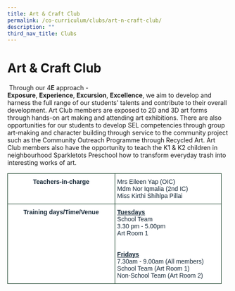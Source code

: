 ```yaml
---
title: Art & Craft Club
permalink: /co-curriculum/clubs/art-n-craft-club/
description: ""
third_nav_title: Clubs
---
```

# **Art & Craft Club**

 Through our 4**E** approach -**Exposure**, **Experience**, **Excursion**, **Excellence**, we aim to develop and harness the full range of our students' talents and contribute to their overall development. Art Club members are exposed to 2D and 3D art forms through hands-on art making and attending art exhibitions. There are also opportunities for our students to develop SEL competencies through group art-making and character building through service to the community project such as the Community Outreach Programme through Recycled Art. Art Club members also have the opportunity to teach the K1 & K2 children in neighbourhood Sparkletots Preschool how to transform everyday trash into interesting works of art.
 
 
 
 
 <table style="border-collapse:collapse;border-spacing:0;table-layout: fixed; width: 487px" class="tg"><colgroup><col style="width: 244px"><col style="width: 243px"></colgroup><thead><tr><th style="background-color:#FFF;border-color:#002d13;border-style:solid;border-width:1px;color:#162837;font-family:Arial, sans-serif;font-size:14px;font-weight:bold;overflow:hidden;padding:10px 5px;text-align:center;vertical-align:top;word-break:normal">Teachers-in-charge</th><th style="background-color:#FFF;border-color:#002d13;border-style:solid;border-width:1px;color:#162837;font-family:Arial, sans-serif;font-size:14px;font-weight:normal;overflow:hidden;padding:10px 5px;text-align:left;vertical-align:top;word-break:normal"><span style="background-color:initial">Mrs Eileen Yap (OIC)</span><br><span style="background-color:initial">Mdm Nor Iqmalia (2nd</span> <span style="background-color:initial">IC)</span><br><span style="font-weight:400;color:#162837">Miss Kirthi Shihlpa Pillai </span></th></tr></thead><tbody><tr><td style="background-color:#FFF;border-color:#002d13;border-style:solid;border-width:1px;color:#162837;font-family:Arial, sans-serif;font-size:14px;font-weight:bold;overflow:hidden;padding:10px 5px;text-align:center;vertical-align:top;word-break:normal">Training days/Time/Venue</td><td style="background-color:#FFF;border-color:#002d13;border-style:solid;border-width:1px;color:#162837;font-family:Arial, sans-serif;font-size:14px;overflow:hidden;padding:10px 5px;text-align:left;vertical-align:top;word-break:normal"><span style="font-weight:bold;text-decoration:underline;background-color:initial">Tuesdays</span><br><span style="background-color:initial">School Team</span><br><span style="background-color:initial">3.30 pm  - 5.00pm</span><br><span style="background-color:initial">Art Room 1</span><br><br><br><span style="font-weight:bold;text-decoration:underline">Fridays</span><br><span style="background-color:initial">7.30am - 9.00am (All members)</span><br><span style="background-color:initial">School Team (Art Room 1)</span><br><span style="color:#162837">Non-School Team (Art Room 2)</span></td></tr></tbody></table>